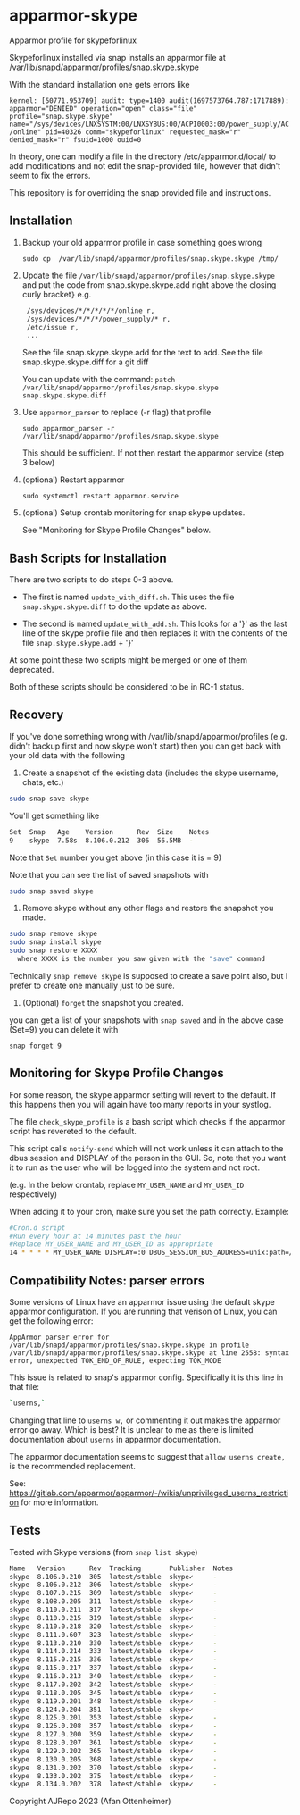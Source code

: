 # apparmor-skype

Apparmor profile for skypeforlinux

Skypeforlinux installed via snap installs an apparmor file at
/var/lib/snapd/apparmor/profiles/snap.skype.skype

With the standard installation one gets errors like

`kernel: [50771.953709] audit: type=1400 audit(1697573764.787:1717889): apparmor="DENIED"
 operation="open" class="file"
 profile="snap.skype.skype" name="/sys/devices/LNXSYSTM:00/LNXSYBUS:00/ACPI0003:00/power_supply/AC/online"
 pid=40326 comm="skypeforlinux" requested_mask="r" denied_mask="r" fsuid=1000 ouid=0
`

In theory, one can modify a file in the directory /etc/apparmor.d/local/ to add
modifications and not edit the snap-provided file, however that didn't seem to fix
the errors.

This repository is for overriding the snap provided file and instructions.

## Installation

1. Backup your old apparmor profile in case something goes wrong

      `sudo cp  /var/lib/snapd/apparmor/profiles/snap.skype.skype /tmp/`

1. Update the file `/var/lib/snapd/apparmor/profiles/snap.skype.skype` and put the
   code from snap.skype.skype.add
   right above the closing curly bracket`}` e.g.

   ```bash
    /sys/devices/*/*/*/*/*/online r,
    /sys/devices/*/*/*/power_supply/* r,
    /etc/issue r,
    ...
   ```

   See the file snap.skype.skype.add for the text to add.
   See the file snap.skype.skype.diff for a git diff

   You can update with the command:
       `patch /var/lib/snapd/apparmor/profiles/snap.skype.skype snap.skype.skype.diff`

1. Use `apparmor_parser` to replace (-r flag) that profile

     `sudo apparmor_parser -r /var/lib/snapd/apparmor/profiles/snap.skype.skype`

    This should be sufficient. If not then restart the apparmor service (step 3 below)

1. (optional) Restart apparmor

      `sudo systemctl restart apparmor.service`

1. (optional) Setup crontab monitoring for snap skype updates.

   See "Monitoring for Skype Profile Changes" below.

## Bash Scripts for Installation

There are two scripts to do steps 0-3 above.

* The first is named `update_with_diff.sh`.
  This uses the file `snap.skype.skype.diff` to do the update as above.

* The second is named `update_with_add.sh`. This
  looks for a '}' as the last line of the skype profile file and
  then replaces it with the contents of the file `snap.skype.skype.add` + '}'

At some point these two scripts might be merged or one of them deprecated.

Both of these scripts should be considered to be in RC-1 status.

## Recovery

If you've done something wrong with /var/lib/snapd/apparmor/profiles
 (e.g. didn't backup first and now skype won't start)
 then you can get back with your old data with the following

1. Create a snapshot of the existing data (includes the skype username, chats, etc.)

```bash
sudo snap save skype
```

You'll get something like

```bash
Set  Snap   Age    Version      Rev  Size    Notes
9    skype  7.58s  8.106.0.212  306  56.5MB  -
```

Note that `Set` number you get above (in this case it is = 9)

Note that you can see the list of saved snapshots with

```bash
sudo snap saved skype
```

1. Remove skype without any other flags and restore the snapshot you made.

```bash
sudo snap remove skype
sudo snap install skype
sudo snap restore XXXX
  where XXXX is the number you saw given with the "save" command
```

Technically `snap remove skype` is supposed to create a save point also, but I prefer
to create one manually just to be sure.

1. (Optional) `forget` the snapshot you created.

you can get a list of your snapshots with `snap saved` and in the above case (Set=9)
you can delete it with

`snap forget 9`

## Monitoring for Skype Profile Changes

For some reason, the skype apparmor setting will revert to the default. If this happens
then you will again have too many reports in your systlog.

The file `check_skype_profile` is a bash script
which checks if the apparmor script has
revereted to the default.

This script calls `notify-send` which will not work unless it can attach to the
dbus session and DISPLAY of the person in the GUI. So, note that you want it to
run as the user who will be logged into the system and not root.

(e.g. In the below crontab, replace `MY_USER_NAME` and `MY_USER_ID` respectively)

When adding it to your cron, make sure you set the path correctly. Example:

```bash
#Cron.d script
#Run every hour at 14 minutes past the hour
#Replace MY_USER_NAME and MY_USER_ID as appropriate
14 * * * * MY_USER_NAME DISPLAY=:0 DBUS_SESSION_BUS_ADDRESS=unix:path=/run/user/MY_USER_ID/bus /PATH/TO/apparmor-skype/check_skype_profile
```

## Compatibility Notes: parser errors

Some versions of Linux have an apparmor issue using the default skype apparmor
configuration. If you are running that verison of Linux, you can get
the following error:

`AppArmor parser error for /var/lib/snapd/apparmor/profiles/snap.skype.skype
 in profile /var/lib/snapd/apparmor/profiles/snap.skype.skype at line 2558:
 syntax error, unexpected TOK_END_OF_RULE, expecting TOK_MODE`

This issue is related to snap's apparmor config. Specifically it is this
line in that file:

```bash
`userns,`
```

Changing that line to `userns w,` or commenting it out
makes the apparmor error go away. Which is best? It is unclear to me as there
is limited documentation about `userns` in apparmor documentation.

The apparmor documentation seems to suggest that `allow userns create,` is the recommended replacement.

See: <https://gitlab.com/apparmor/apparmor/-/wikis/unprivileged_userns_restriction>
for more information.

## Tests

Tested with Skype versions (from `snap list skype`)

```bash
Name   Version      Rev  Tracking       Publisher  Notes
skype  8.106.0.210  305  latest/stable  skype✓     -
skype  8.106.0.212  306  latest/stable  skype✓     -
skype  8.107.0.215  309  latest/stable  skype✓     -
skype  8.108.0.205  311  latest/stable  skype✓     -
skype  8.110.0.211  317  latest/stable  skype✓     -
skype  8.110.0.215  319  latest/stable  skype✓     -
skype  8.110.0.218  320  latest/stable  skype✓     -
skype  8.111.0.607  323  latest/stable  skype✓     -
skype  8.113.0.210  330  latest/stable  skype✓     -
skype  8.114.0.214  333  latest/stable  skype✓     -
skype  8.115.0.215  336  latest/stable  skype✓     -
skype  8.115.0.217  337  latest/stable  skype✓     -
skype  8.116.0.213  340  latest/stable  skype✓     -
skype  8.117.0.202  342  latest/stable  skype✓     -
skype  8.118.0.205  345  latest/stable  skype✓     -
skype  8.119.0.201  348  latest/stable  skype✓     -
skype  8.124.0.204  351  latest/stable  skype✓     -
skype  8.125.0.201  353  latest/stable  skype✓     -
skype  8.126.0.208  357  latest/stable  skype✓     -
skype  8.127.0.200  359  latest/stable  skype✓     -
skype  8.128.0.207  361  latest/stable  skype✓     -
skype  8.129.0.202  365  latest/stable  skype✓     -
skype  8.130.0.205  368  latest/stable  skype✓     -
skype  8.131.0.202  370  latest/stable  skype✓     -
skype  8.133.0.202  375  latest/stable  skype✓     -
skype  8.134.0.202  378  latest/stable  skype✓     -
```

Copyright AJRepo 2023
(Afan Ottenheimer)
